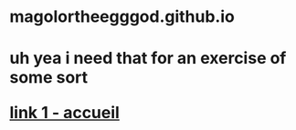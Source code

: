 <h1>magolortheegggod.github.io<h1/>
<p></p>uh yea i need that for an exercise of some sort<p/>
<a href="accueil.html">link 1 - accueil<a/>
